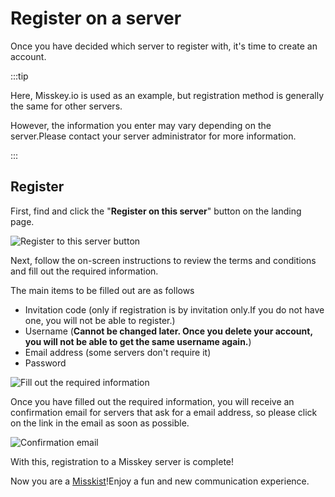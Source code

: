 # Register on a server

Once you have decided which server to register with, it's time to create an account.

:::tip

Here, Misskey.io is used as an example, but registration method is generally the same for other servers.

However, the information you enter may vary depending on the server.Please contact your server administrator for more information.

:::

## Register

First, find and click the "**Register on this server**" button on the landing page.

![Register to this server button](/img/docs/for-users/onboarding/join-server/1.ja.png)

Next, follow the on-screen instructions to review the terms and conditions and fill out the required information.

The main items to be filled out are as follows

- Invitation code (only if registration is by invitation only.If you do not have one, you will not be able to register.)
- Username (**Cannot be changed later. Once you delete your account, you will not be able to get the same username again.**)
- Email address (some servers don't require it)
- Password

![Fill out the required information](/img/docs/for-users/onboarding/join-server/2.ja.png)

Once you have filled out the required information, you will receive an confirmation email for servers that ask for a email address, so please click on the link in the email as soon as possible.

![Confirmation email](/img/docs/for-users/onboarding/join-server/3.ja.png)

With this, registration to a Misskey server is complete!

Now you are a [Misskist](../resources/glossary/#misskist)!Enjoy a fun and new communication experience.
